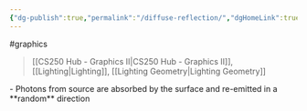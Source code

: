 ```yaml
---
{"dg-publish":true,"permalink":"/diffuse-reflection/","dgHomeLink":true,"dgPassFrontmatter":false,"dgShowLocalGraph":true}
---
```


#graphics 
> [[CS250 Hub - Graphics II|CS250 Hub - Graphics II]], [[Lighting|Lighting]], [[Lighting Geometry|Lighting Geometry]]

<style>
.container {font-family: sans-serif; text-align: center;}
.button-wrapper button {z-index: 1;height: 40px; width: 100px; margin: 10px;padding: 5px;}
.excalidraw .App-menu_top .buttonList { display: flex;}
.excalidraw-wrapper { height: 800px; margin: 50px; position: relative;}
:root[dir="ltr"] .excalidraw .layer-ui__wrapper .zen-mode-transition.App-menu_bottom--transition-left {transform: none;}
</style><script src="https://unpkg.com/react@17/umd/react.production.min.js"></script><script src="https://unpkg.com/react-dom@17/umd/react-dom.production.min.js"></script><script type="text/javascript" src="https://unpkg.com/@excalidraw/excalidraw@0.12.0/dist/excalidraw.production.min.js"></script><div id="Diffuse_Light_2023-02-21_0934.19.excalidraw.md1"></div><script>(function(){const InitialData={"type":"excalidraw","version":2,"source":"https://excalidraw.com","elements":[{"type":"line","version":297,"versionNonce":36583279,"isDeleted":false,"id":"VsHjaN9gmdRa3VbPGfuQ1","fillStyle":"hachure","strokeWidth":1,"strokeStyle":"solid","roughness":1,"opacity":100,"angle":0,"x":-189.19881893017987,"y":-19.317016853129587,"strokeColor":"#000000","backgroundColor":"transparent","width":684.8000183105469,"height":126.4000015258789,"seed":1462892545,"groupIds":[],"strokeSharpness":"sharp","boundElements":[],"updated":1677001147810,"link":null,"locked":false,"startBinding":null,"endBinding":null,"lastCommittedPoint":null,"startArrowhead":null,"endArrowhead":null,"points":[[0,0],[544.8000106811523,2.3999862670898438],[420.7999954223633,126.4000015258789],[-140.00000762939453,126.4000015258789],[0,0]]},{"type":"ellipse","version":25,"versionNonce":679901953,"isDeleted":false,"id":"x6YaERJv2YXdX5dWB70ic","fillStyle":"hachure","strokeWidth":1,"strokeStyle":"solid","roughness":1,"opacity":100,"angle":0,"x":-0.10763497189259397,"y":28.897831773958217,"strokeColor":"#000000","backgroundColor":"#868e96","width":10.909090909090878,"height":10.909090909090878,"seed":1728726159,"groupIds":[],"strokeSharpness":"sharp","boundElements":[{"id":"p5xm_WzMYIm0JP85KCflW","type":"arrow"}],"updated":1677001147810,"link":null,"locked":false},{"type":"text","version":47,"versionNonce":1702064527,"isDeleted":false,"id":"CX5JaYf0","fillStyle":"hachure","strokeWidth":1,"strokeStyle":"solid","roughness":1,"opacity":100,"angle":0,"x":19.52870646986878,"y":22.443302965364467,"strokeColor":"#000000","backgroundColor":"#868e96","width":15,"height":25,"seed":420827105,"groupIds":[],"strokeSharpness":"sharp","boundElements":[{"id":"WruUh2OKTLMalRmuVE-Ah","type":"arrow"},{"id":"zrwhhmshEvqP1ZGaa8FgK","type":"arrow"},{"id":"cPSrJbSkKTwICCj1Dbcrn","type":"arrow"},{"id":"JYLWkYmWOH-mCynX4ff_I","type":"arrow"},{"id":"tl1Jo7ewsashHTTAGwdbN","type":"arrow"}],"updated":1677001147810,"link":null,"locked":false,"fontSize":20,"fontFamily":1,"text":"P","rawText":"P","baseline":18,"textAlign":"left","verticalAlign":"top","containerId":null,"originalText":"P"},{"type":"arrow","version":64,"versionNonce":1927377633,"isDeleted":false,"id":"WruUh2OKTLMalRmuVE-Ah","fillStyle":"hachure","strokeWidth":1,"strokeStyle":"solid","roughness":1,"opacity":100,"angle":0,"x":5.710569040891528,"y":34.71600804348975,"strokeColor":"#000000","backgroundColor":"#868e96","width":1.4210854715202004e-14,"height":185.45454545454544,"seed":697359023,"groupIds":[],"strokeSharpness":"sharp","boundElements":[],"updated":1677001147810,"link":null,"locked":false,"startBinding":{"focus":-2.842418323863633,"gap":13.818137428977252,"elementId":"CX5JaYf0"},"endBinding":{"focus":2.1060596812855095,"gap":13.272716175426112,"elementId":"c73KZvJxlCwf-ie6lhwrz"},"lastCommittedPoint":null,"startArrowhead":null,"endArrowhead":"arrow","points":[[0,0],[1.4210854715202004e-14,-185.45454545454544]]},{"type":"image","version":87,"versionNonce":1011640239,"isDeleted":false,"id":"c73KZvJxlCwf-ie6lhwrz","fillStyle":"hachure","strokeWidth":1,"strokeStyle":"solid","roughness":1,"opacity":100,"angle":0,"x":18.983285216317654,"y":-164.23282784962095,"strokeColor":"#000000","backgroundColor":"transparent","width":24,"height":20,"seed":411216833,"groupIds":[],"strokeSharpness":"sharp","boundElements":[{"id":"WruUh2OKTLMalRmuVE-Ah","type":"arrow"}],"updated":1677001147810,"link":null,"locked":false,"status":"pending","fileId":"9a1ff50b1cf402e72fa62c896bf14697bdabaa96","scale":[1,1]},{"type":"ellipse","version":97,"versionNonce":1255304897,"isDeleted":false,"id":"klFTK0vQb79xXuaNf-Hfh","fillStyle":"hachure","strokeWidth":1,"strokeStyle":"solid","roughness":1,"opacity":100,"angle":0,"x":-618.7188759173904,"y":-87.00700266386099,"strokeColor":"#000000","backgroundColor":"#868e96","width":14.342040435498575,"height":14.342040435498575,"seed":656387279,"groupIds":[],"strokeSharpness":"sharp","boundElements":[],"updated":1677001147810,"link":null,"locked":false},{"type":"text","version":26,"versionNonce":1424071119,"isDeleted":false,"id":"dk40OLp3","fillStyle":"hachure","strokeWidth":1,"strokeStyle":"solid","roughness":1,"opacity":100,"angle":0,"x":-605.0095787124952,"y":-104.86534352699601,"strokeColor":"#000000","backgroundColor":"#868e96","width":15,"height":25,"seed":496602017,"groupIds":[],"strokeSharpness":"sharp","boundElements":[],"updated":1677001147810,"link":null,"locked":false,"fontSize":20,"fontFamily":1,"text":"E","rawText":"E","baseline":18,"textAlign":"left","verticalAlign":"top","containerId":null,"originalText":"E"},{"type":"line","version":68,"versionNonce":385412769,"isDeleted":false,"id":"StDeEgUwQHCHvWeyvpDkt","fillStyle":"hachure","strokeWidth":1,"strokeStyle":"dashed","roughness":1,"opacity":100,"angle":0,"x":-605.2204716675914,"y":-76.88323970483367,"strokeColor":"#000000","backgroundColor":"#868e96","width":609.1146912285683,"height":113.04901892993206,"seed":1263483631,"groupIds":[],"strokeSharpness":"sharp","boundElements":[],"updated":1677001147810,"link":null,"locked":false,"startBinding":null,"endBinding":null,"lastCommittedPoint":null,"startArrowhead":null,"endArrowhead":null,"points":[[0,0],[609.1146912285683,113.04901892993206]]},{"type":"arrow","version":101,"versionNonce":608929775,"isDeleted":false,"id":"p5xm_WzMYIm0JP85KCflW","fillStyle":"hachure","strokeWidth":2,"strokeStyle":"solid","roughness":1,"opacity":100,"angle":0,"x":-6.229672128680704,"y":34.47844248838368,"strokeColor":"#000000","backgroundColor":"#868e96","width":346.7397502784364,"height":61.58634267049325,"seed":1082748801,"groupIds":[],"strokeSharpness":"sharp","boundElements":[],"updated":1677001147810,"link":null,"locked":false,"startBinding":{"focus":-0.3939131282628269,"gap":6.122723541499309,"elementId":"x6YaERJv2YXdX5dWB70ic"},"endBinding":null,"lastCommittedPoint":null,"startArrowhead":null,"endArrowhead":"arrow","points":[[0,0],[-346.7397502784364,-61.58634267049325]]},{"type":"image","version":86,"versionNonce":1040478849,"isDeleted":false,"id":"WbHzIlUUH49XZZ2HlDfFf","fillStyle":"hachure","strokeWidth":1,"strokeStyle":"solid","roughness":1,"opacity":100,"angle":0,"x":-349.68867091547384,"y":-80.43658157563374,"strokeColor":"#000000","backgroundColor":"transparent","width":23.82269882641626,"height":34.03242689488037,"seed":2057831695,"groupIds":[],"strokeSharpness":"sharp","boundElements":[],"updated":1677001147810,"link":null,"locked":false,"status":"pending","fileId":"37dbabe135ead98f4d01c311102d7d21db845586","scale":[1,1]},{"type":"ellipse","version":44,"versionNonce":1754444303,"isDeleted":false,"id":"vNAw4_hzFqh_cY8Pw9KkJ","fillStyle":"hachure","strokeWidth":2,"strokeStyle":"solid","roughness":1,"opacity":100,"angle":0,"x":358.2722381238119,"y":-317.31727164484784,"strokeColor":"#000000","backgroundColor":"#868e96","width":11.457229783006142,"height":11.457229783006142,"seed":1737611105,"groupIds":[],"strokeSharpness":"sharp","boundElements":[],"updated":1677001147810,"link":null,"locked":false},{"type":"line","version":18,"versionNonce":615807585,"isDeleted":false,"id":"4AJHGMIzf8c8TDtT9xA4N","fillStyle":"hachure","strokeWidth":2,"strokeStyle":"solid","roughness":1,"opacity":100,"angle":0,"x":364.00797050780693,"y":-328.41912462226975,"strokeColor":"#000000","backgroundColor":"#868e96","width":0,"height":16.751399723331133,"seed":1956809519,"groupIds":[],"strokeSharpness":"sharp","boundElements":[],"updated":1677001147810,"link":null,"locked":false,"startBinding":null,"endBinding":null,"lastCommittedPoint":null,"startArrowhead":null,"endArrowhead":null,"points":[[0,0],[0,-16.751399723331133]]},{"type":"line","version":14,"versionNonce":179279919,"isDeleted":false,"id":"2f9UgB2eWYzCBS-5KZa9-","fillStyle":"hachure","strokeWidth":2,"strokeStyle":"solid","roughness":1,"opacity":100,"angle":0,"x":380.75937023113795,"y":-312.13303465497535,"strokeColor":"#000000","backgroundColor":"#868e96","width":13.959505686252442,"height":0.4653097560366177,"seed":84034369,"groupIds":[],"strokeSharpness":"sharp","boundElements":[],"updated":1677001147810,"link":null,"locked":false,"startBinding":null,"endBinding":null,"lastCommittedPoint":null,"startArrowhead":null,"endArrowhead":null,"points":[[0,0],[13.959505686252442,0.4653097560366177]]},{"type":"line","version":182,"versionNonce":1809352257,"isDeleted":false,"id":"wSbuLOlXZNQtI33xLnFHn","fillStyle":"hachure","strokeWidth":2,"strokeStyle":"solid","roughness":1,"opacity":100,"angle":0,"x":362.6985366908855,"y":-295.84694468768095,"strokeColor":"#000000","backgroundColor":"#868e96","width":0,"height":12.563558667712982,"seed":1973898575,"groupIds":[],"strokeSharpness":"sharp","boundElements":[],"updated":1677001147810,"link":null,"locked":false,"startBinding":null,"endBinding":null,"lastCommittedPoint":null,"startArrowhead":null,"endArrowhead":null,"points":[[0,0],[0,12.563558667712982]]},{"type":"line","version":54,"versionNonce":1082833487,"isDeleted":false,"id":"0zp2Z1onY7_cyQbm96FT6","fillStyle":"hachure","strokeWidth":2,"strokeStyle":"solid","roughness":1,"opacity":100,"angle":0,"x":349.66968601756525,"y":-312.5983444110121,"strokeColor":"#000000","backgroundColor":"#868e96","width":13.028886174179092,"height":0,"seed":356135713,"groupIds":[],"strokeSharpness":"sharp","boundElements":[],"updated":1677001147810,"link":null,"locked":false,"startBinding":null,"endBinding":null,"lastCommittedPoint":null,"startArrowhead":null,"endArrowhead":null,"points":[[0,0],[-13.028886174179092,0]]},{"type":"line","version":91,"versionNonce":1850742305,"isDeleted":false,"id":"3wx5BIayPc-0muktKtG05","fillStyle":"hachure","strokeWidth":2,"strokeStyle":"solid","roughness":1,"opacity":100,"angle":5.497787143782138,"x":347.957596860828,"y":-320.24159740741953,"strokeColor":"#000000","backgroundColor":"#868e96","width":0,"height":16.751399723331133,"seed":420399983,"groupIds":[],"strokeSharpness":"sharp","boundElements":[],"updated":1677001147811,"link":null,"locked":false,"startBinding":null,"endBinding":null,"lastCommittedPoint":null,"startArrowhead":null,"endArrowhead":null,"points":[[0,0],[0,-16.751399723331133]]},{"type":"line","version":87,"versionNonce":1862047855,"isDeleted":false,"id":"SBnSdPbSBXrC0HQ-_vt4i","fillStyle":"hachure","strokeWidth":2,"strokeStyle":"solid","roughness":1,"opacity":100,"angle":5.497787143782138,"x":375.00197429963976,"y":-328.29926653453987,"strokeColor":"#000000","backgroundColor":"#868e96","width":13.959505686252442,"height":0.4653097560366177,"seed":1554589441,"groupIds":[],"strokeSharpness":"sharp","boundElements":[],"updated":1677001147811,"link":null,"locked":false,"startBinding":null,"endBinding":null,"lastCommittedPoint":null,"startArrowhead":null,"endArrowhead":null,"points":[[0,0],[13.959505686252442,0.4653097560366177]]},{"type":"line","version":255,"versionNonce":2131405313,"isDeleted":false,"id":"Kdbm8lmV3KzFV9ctqiJ8W","fillStyle":"hachure","strokeWidth":2,"strokeStyle":"solid","roughness":1,"opacity":100,"angle":5.497787143782138,"x":380.8549460853486,"y":-300.4568277835626,"strokeColor":"#000000","backgroundColor":"#868e96","width":0,"height":12.563558667712982,"seed":2065794447,"groupIds":[],"strokeSharpness":"sharp","boundElements":[],"updated":1677001147811,"link":null,"locked":false,"startBinding":null,"endBinding":null,"lastCommittedPoint":null,"startArrowhead":null,"endArrowhead":null,"points":[[0,0],[0,12.563558667712982]]},{"type":"line","version":127,"versionNonce":1271771791,"isDeleted":false,"id":"xkKvFMIGbQIuAXee2vk7d","fillStyle":"hachure","strokeWidth":2,"strokeStyle":"solid","roughness":1,"opacity":100,"angle":5.497787143782138,"x":356.64444612314554,"y":-296.5107495869457,"strokeColor":"#000000","backgroundColor":"#868e96","width":13.028886174179092,"height":0,"seed":1708039905,"groupIds":[],"strokeSharpness":"sharp","boundElements":[],"updated":1677001147811,"link":null,"locked":false,"startBinding":null,"endBinding":null,"lastCommittedPoint":null,"startArrowhead":null,"endArrowhead":null,"points":[[0,0],[-13.028886174179092,0]]},{"type":"line","version":137,"versionNonce":1728561633,"isDeleted":false,"id":"5M41KwLeGNb2CStJG6Bk5","fillStyle":"hachure","strokeWidth":1,"strokeStyle":"dashed","roughness":1,"opacity":100,"angle":0,"x":6.987388646010345,"y":31.900722821048532,"strokeColor":"#000000","backgroundColor":"#868e96","width":350.81017053403514,"height":340.285892182706,"seed":454556591,"groupIds":[],"strokeSharpness":"sharp","boundElements":[],"updated":1677001147811,"link":null,"locked":false,"startBinding":null,"endBinding":null,"lastCommittedPoint":null,"startArrowhead":null,"endArrowhead":null,"points":[[0,0],[350.81017053403514,-340.285892182706]]},{"type":"arrow","version":68,"versionNonce":1068927151,"isDeleted":false,"id":"zrwhhmshEvqP1ZGaa8FgK","fillStyle":"hachure","strokeWidth":2,"strokeStyle":"solid","roughness":1,"opacity":100,"angle":0,"x":6.110376602021233,"y":33.65478036489225,"strokeColor":"#000000","backgroundColor":"#868e96","width":169.26593404736388,"height":166.63486445953163,"seed":1060772545,"groupIds":[],"strokeSharpness":"sharp","boundElements":[],"updated":1677001147811,"link":null,"locked":false,"startBinding":{"focus":-1.100499710596196,"gap":13.418329867847547,"elementId":"CX5JaYf0"},"endBinding":{"focus":-1.4630937508642716,"gap":13.679693202220449,"elementId":"QwT6IcA5DzxxSUmjA0-wl"},"lastCommittedPoint":null,"startArrowhead":null,"endArrowhead":"arrow","points":[[0,0],[169.26593404736388,-166.63486445953163]]},{"type":"image","version":178,"versionNonce":592895425,"isDeleted":false,"id":"QwT6IcA5DzxxSUmjA0-wl","fillStyle":"hachure","strokeWidth":1,"strokeStyle":"solid","roughness":1,"opacity":100,"angle":0,"x":141.3114568596244,"y":-195.89395817469614,"strokeColor":"#000000","backgroundColor":"transparent","width":29.540508526701743,"height":49.23418087783624,"seed":2098900431,"groupIds":[],"strokeSharpness":"sharp","boundElements":[{"id":"zrwhhmshEvqP1ZGaa8FgK","type":"arrow"}],"updated":1677001147811,"link":null,"locked":false,"status":"pending","fileId":"db359cd09257c5287a8081ad8d673bb2ee4a66f9","scale":[1,1]},{"type":"arrow","version":43,"versionNonce":140483279,"isDeleted":false,"id":"Ih1LuZAPilAWXH3umChAd","fillStyle":"hachure","strokeWidth":1,"strokeStyle":"solid","roughness":1,"opacity":100,"angle":0,"x":361.982239587754,"y":-271.2793693979896,"strokeColor":"#c92a2a","backgroundColor":"transparent","width":0,"height":23.637237654723094,"seed":1829317743,"groupIds":[],"strokeSharpness":"round","boundElements":[],"updated":1677001147811,"link":null,"locked":false,"startBinding":null,"endBinding":null,"lastCommittedPoint":null,"startArrowhead":null,"endArrowhead":"arrow","points":[[0,0],[0,23.637237654723094]]},{"type":"arrow","version":14,"versionNonce":1662483873,"isDeleted":false,"id":"mxHbpbZPvQQWsmtoR95Ov","fillStyle":"hachure","strokeWidth":1,"strokeStyle":"solid","roughness":1,"opacity":100,"angle":0,"x":409.2567148972002,"y":-313.35365963690924,"strokeColor":"#c92a2a","backgroundColor":"transparent","width":18.43701651663423,"height":0,"seed":1073681249,"groupIds":[],"strokeSharpness":"round","boundElements":[],"updated":1677001147811,"link":null,"locked":false,"startBinding":null,"endBinding":null,"lastCommittedPoint":null,"startArrowhead":null,"endArrowhead":"arrow","points":[[0,0],[18.43701651663423,0]]},{"type":"arrow","version":17,"versionNonce":442591471,"isDeleted":false,"id":"GvyrRI_p7aAQMc_ez7k91","fillStyle":"hachure","strokeWidth":1,"strokeStyle":"solid","roughness":1,"opacity":100,"angle":0,"x":365.7641759719723,"y":-354.9552033193563,"strokeColor":"#c92a2a","backgroundColor":"transparent","width":0,"height":20.800767332778264,"seed":1172002465,"groupIds":[],"strokeSharpness":"round","boundElements":[],"updated":1677001147811,"link":null,"locked":false,"startBinding":null,"endBinding":null,"lastCommittedPoint":null,"startArrowhead":null,"endArrowhead":"arrow","points":[[0,0],[0,-20.800767332778264]]},{"type":"arrow","version":19,"versionNonce":1165566337,"isDeleted":false,"id":"ygRYxjwwEdePMRM76Ume6","fillStyle":"hachure","strokeWidth":1,"strokeStyle":"solid","roughness":1,"opacity":100,"angle":0,"x":329.83558195030565,"y":-313.35365963690924,"strokeColor":"#c92a2a","backgroundColor":"transparent","width":19.38252766336052,"height":0,"seed":991028641,"groupIds":[],"strokeSharpness":"round","boundElements":[],"updated":1677001147811,"link":null,"locked":false,"startBinding":null,"endBinding":null,"lastCommittedPoint":null,"startArrowhead":null,"endArrowhead":"arrow","points":[[0,0],[-19.38252766336052,0]]},{"type":"arrow","version":72,"versionNonce":1128559375,"isDeleted":false,"id":"xDuYrnA8bUopXkulTo_vO","fillStyle":"hachure","strokeWidth":1,"strokeStyle":"solid","roughness":1,"opacity":100,"angle":0,"x":79.64439052725504,"y":-54.8197688834602,"strokeColor":"#c92a2a","backgroundColor":"transparent","width":32.70377280972275,"height":32.70377280972275,"seed":1364951137,"groupIds":[],"strokeSharpness":"round","boundElements":[],"updated":1677001147811,"link":null,"locked":false,"startBinding":null,"endBinding":null,"lastCommittedPoint":null,"startArrowhead":null,"endArrowhead":"arrow","points":[[0,0],[-32.70377280972275,32.70377280972275]]},{"type":"arrow","version":61,"versionNonce":1471891809,"isDeleted":false,"id":"4EiWcJv980Ee9_nJCGnAO","fillStyle":"hachure","strokeWidth":1,"strokeStyle":"solid","roughness":1,"opacity":100,"angle":0,"x":107.88851413494672,"y":-48.130351787208554,"strokeColor":"#c92a2a","backgroundColor":"transparent","width":42.73788427740149,"height":42.73788427740149,"seed":511467393,"groupIds":[],"strokeSharpness":"round","boundElements":[],"updated":1677001147811,"link":null,"locked":false,"startBinding":null,"endBinding":null,"lastCommittedPoint":null,"startArrowhead":null,"endArrowhead":"arrow","points":[[0,0],[-42.73788427740149,42.73788427740149]]},{"id":"eivW7Lgl0NJUXfXgy2yiI","type":"arrow","x":-25.967997211612698,"y":16.732962081807358,"width":14.447306984722076,"height":14.447306984722072,"angle":0,"strokeColor":"#c92a2a","backgroundColor":"transparent","fillStyle":"hachure","strokeWidth":1,"strokeStyle":"solid","roughness":1,"opacity":100,"groupIds":[],"strokeSharpness":"round","seed":1568690415,"version":18,"versionNonce":193018159,"isDeleted":false,"boundElements":null,"updated":1677001147811,"link":null,"locked":false,"points":[[0,0],[-14.447306984722076,-14.447306984722072]],"lastCommittedPoint":null,"startBinding":null,"endBinding":null,"startArrowhead":null,"endArrowhead":"arrow"},{"id":"e7riUzaDcKEDzE00eiRKC","type":"arrow","x":-12.887317762687843,"y":11.461645609913077,"width":4.273432648618879,"height":15.948667767369283,"angle":0,"strokeColor":"#c92a2a","backgroundColor":"transparent","fillStyle":"hachure","strokeWidth":1,"strokeStyle":"solid","roughness":1,"opacity":100,"groupIds":[],"strokeSharpness":"round","seed":999975041,"version":20,"versionNonce":1395488065,"isDeleted":false,"boundElements":null,"updated":1677001147811,"link":null,"locked":false,"points":[[0,0],[-4.273432648618879,-15.948667767369283]],"lastCommittedPoint":null,"startBinding":null,"endBinding":null,"startArrowhead":null,"endArrowhead":"arrow"},{"id":"cPSrJbSkKTwICCj1Dbcrn","type":"arrow","x":11.51691826683961,"y":12.633045960297665,"width":0,"height":20.304319908017746,"angle":0,"strokeColor":"#c92a2a","backgroundColor":"transparent","fillStyle":"hachure","strokeWidth":1,"strokeStyle":"solid","roughness":1,"opacity":100,"groupIds":[],"strokeSharpness":"round","seed":2089181999,"version":94,"versionNonce":1484798799,"isDeleted":false,"boundElements":null,"updated":1677001147811,"link":null,"locked":false,"points":[[0,0],[0,-20.304319908017746]],"lastCommittedPoint":null,"startBinding":{"elementId":"CX5JaYf0","focus":-2.068238427070556,"gap":9.810257005066802},"endBinding":null,"startArrowhead":null,"endArrowhead":"arrow"},{"id":"JYLWkYmWOH-mCynX4ff_I","type":"arrow","x":33.187891777190856,"y":14.585384842659863,"width":14.056837718733277,"height":13.86159936194797,"angle":0,"strokeColor":"#c92a2a","backgroundColor":"transparent","fillStyle":"hachure","strokeWidth":1,"strokeStyle":"solid","roughness":1,"opacity":100,"groupIds":[],"strokeSharpness":"round","seed":1204181345,"version":77,"versionNonce":456074529,"isDeleted":false,"boundElements":null,"updated":1677001147811,"link":null,"locked":false,"points":[[0,0],[14.056837718733277,-13.86159936194797]],"lastCommittedPoint":null,"startBinding":{"elementId":"CX5JaYf0","focus":-0.7179533780573683,"gap":7.8579181227046035},"endBinding":null,"startArrowhead":null,"endArrowhead":"arrow"},{"id":"tl1Jo7ewsashHTTAGwdbN","type":"arrow","x":47.244710876969634,"y":27.86128775320644,"width":24.370575094719513,"height":6.530075915712118,"angle":0,"strokeColor":"#c92a2a","backgroundColor":"transparent","fillStyle":"hachure","strokeWidth":1,"strokeStyle":"solid","roughness":1,"opacity":100,"groupIds":[],"strokeSharpness":"round","seed":2041013345,"version":80,"versionNonce":1318713711,"isDeleted":false,"boundElements":null,"updated":1677001147811,"link":null,"locked":false,"points":[[0,0],[24.370575094719513,-6.530075915712118]],"lastCommittedPoint":null,"startBinding":{"elementId":"CX5JaYf0","focus":-0.1147620184655426,"gap":12.716004407100854},"endBinding":null,"startArrowhead":null,"endArrowhead":"arrow"},{"id":"a9GMIWAipQheCeSCkgtIq","type":"arrow","x":-39.829600297351575,"y":26.49465649361835,"width":18.003065067470345,"height":10.394074462942347,"angle":0,"strokeColor":"#c92a2a","backgroundColor":"transparent","fillStyle":"hachure","strokeWidth":1,"strokeStyle":"solid","roughness":1,"opacity":100,"groupIds":[],"strokeSharpness":"round","seed":1868487489,"version":96,"versionNonce":1110459169,"isDeleted":false,"boundElements":null,"updated":1677001148779,"link":null,"locked":false,"points":[[0,0],[-18.003065067470345,-10.394074462942347]],"lastCommittedPoint":null,"startBinding":null,"endBinding":null,"startArrowhead":null,"endArrowhead":"arrow"},{"id":"2oe5sHBPknF-RcB6rrazH","type":"line","x":-42.93718611604069,"y":40.140856125257926,"width":92.90371226437045,"height":25.258210061858364,"angle":0,"strokeColor":"#c92a2a","backgroundColor":"transparent","fillStyle":"hachure","strokeWidth":1,"strokeStyle":"solid","roughness":1,"opacity":100,"groupIds":[],"strokeSharpness":"round","seed":1929995937,"version":157,"versionNonce":1537999073,"isDeleted":false,"boundElements":null,"updated":1677001161982,"link":null,"locked":false,"points":[[0,0],[16.258145216270634,-17.419446049569473],[40.35505444483013,-25.258210061858364],[72.29070553570747,-21.483987891129885],[92.90371226437045,-4.6451811832243095]],"lastCommittedPoint":[92.90371226437045,-4.6451811832243095],"startBinding":null,"endBinding":null,"startArrowhead":null,"endArrowhead":null},{"id":"oEqRgSLbph8vUHjhPpWjq","type":"arrow","x":-41.64344530771865,"y":31.886074702438407,"width":241.05649322041785,"height":41.860129714100935,"angle":0,"strokeColor":"#c92a2a","backgroundColor":"transparent","fillStyle":"hachure","strokeWidth":1,"strokeStyle":"dashed","roughness":2,"opacity":100,"groupIds":[],"strokeSharpness":"round","seed":521505153,"version":165,"versionNonce":2126722095,"isDeleted":false,"boundElements":null,"updated":1677001175318,"link":null,"locked":false,"points":[[0,0],[-241.05649322041785,-41.860129714100935]],"lastCommittedPoint":null,"startBinding":null,"endBinding":null,"startArrowhead":null,"endArrowhead":"arrow"},{"id":"_ibjBvb42AP3-82V_Sl1Q","type":"ellipse","x":-32.485522916293235,"y":12.560055471787422,"width":72.00038586487551,"height":72.00038586487551,"angle":0,"strokeColor":"#c92a2a","backgroundColor":"transparent","fillStyle":"hachure","strokeWidth":1,"strokeStyle":"solid","roughness":1,"opacity":100,"groupIds":[],"strokeSharpness":"sharp","seed":542979841,"version":59,"versionNonce":167092687,"isDeleted":true,"boundElements":null,"updated":1677001156856,"link":null,"locked":false},{"id":"crD4ozn9","type":"text","x":22.748641695877495,"y":73.81849008671466,"width":12,"height":25,"angle":0,"strokeColor":"#c92a2a","backgroundColor":"transparent","fillStyle":"hachure","strokeWidth":1,"strokeStyle":"solid","roughness":1,"opacity":100,"groupIds":[],"strokeSharpness":"sharp","seed":916459329,"version":3,"versionNonce":1765703457,"isDeleted":true,"boundElements":null,"updated":1677001154916,"link":null,"locked":false,"text":"","rawText":"","fontSize":20,"fontFamily":1,"textAlign":"left","verticalAlign":"top","baseline":18,"containerId":null,"originalText":""},{"id":"cX2Co6N5","type":"text","x":6.4179110244061235,"y":73.09267983464926,"width":12,"height":25,"angle":0,"strokeColor":"#c92a2a","backgroundColor":"transparent","fillStyle":"hachure","strokeWidth":1,"strokeStyle":"solid","roughness":1,"opacity":100,"groupIds":[],"strokeSharpness":"sharp","seed":1785297295,"version":3,"versionNonce":1161916335,"isDeleted":true,"boundElements":null,"updated":1677001155700,"link":null,"locked":false,"text":"","rawText":"","fontSize":20,"fontFamily":1,"textAlign":"left","verticalAlign":"top","baseline":18,"containerId":null,"originalText":""}],"appState":{"theme":"dark","viewBackgroundColor":"#ffffff","currentItemStrokeColor":"#c92a2a","currentItemBackgroundColor":"transparent","currentItemFillStyle":"hachure","currentItemStrokeWidth":1,"currentItemStrokeStyle":"dashed","currentItemRoughness":2,"currentItemOpacity":100,"currentItemFontFamily":1,"currentItemFontSize":20,"currentItemTextAlign":"left","currentItemStrokeSharpness":"sharp","currentItemStartArrowhead":null,"currentItemEndArrowhead":"arrow","currentItemLinearStrokeSharpness":"round","gridSize":null,"colorPalette":{}},"files":{}};InitialData.scrollToContent=true;App=()=>{const e=React.useRef(null),t=React.useRef(null),[n,i]=React.useState({width:void 0,height:void 0});return React.useEffect(()=>{i({width:t.current.getBoundingClientRect().width,height:t.current.getBoundingClientRect().height});const e=()=>{i({width:t.current.getBoundingClientRect().width,height:t.current.getBoundingClientRect().height})};return window.addEventListener("resize",e),()=>window.removeEventListener("resize",e)},[t]),React.createElement(React.Fragment,null,React.createElement("div",{className:"excalidraw-wrapper",ref:t},React.createElement(ExcalidrawLib.Excalidraw,{ref:e,width:n.width,height:n.height,initialData:InitialData,viewModeEnabled:!0,zenModeEnabled:!0,gridModeEnabled:!1})))},excalidrawWrapper=document.getElementById("Diffuse_Light_2023-02-21_0934.19.excalidraw.md1");ReactDOM.render(React.createElement(App),excalidrawWrapper);})();</script>

<div id="Diffuse_Light_2023-02-21_0935.24.excalidraw.md2"></div><script>(function(){const InitialData={"type":"excalidraw","version":2,"source":"https://excalidraw.com","elements":[{"id":"Zd67Ofp5CQ58GKXz0C_Az","type":"ellipse","x":30.399993896484375,"y":-65.44377899169922,"width":176.8000030517578,"height":176.8000030517578,"angle":0,"strokeColor":"#000000","backgroundColor":"#ced4da","fillStyle":"hachure","strokeWidth":1,"strokeStyle":"solid","roughness":1,"opacity":100,"groupIds":[],"strokeSharpness":"sharp","seed":1626482849,"version":176,"versionNonce":835113633,"isDeleted":false,"boundElements":[{"id":"bBmZdIpFTp9oNtEnLwDVv","type":"arrow"}],"updated":1677001085816,"link":null,"locked":false},{"id":"tvL5ODa42AGQZa_lDwpO-","type":"ellipse","x":98.4000244140625,"y":4.956230163574219,"width":35,"height":35,"angle":0,"strokeColor":"#000000","backgroundColor":"#ced4da","fillStyle":"hachure","strokeWidth":1,"strokeStyle":"solid","roughness":1,"opacity":100,"groupIds":[],"strokeSharpness":"sharp","seed":1304621441,"version":89,"versionNonce":1383739983,"isDeleted":false,"boundElements":[{"type":"text","id":"a5mHO4gh"}],"updated":1677001052179,"link":null,"locked":false},{"id":"a5mHO4gh","type":"text","x":108.4000244140625,"y":9.956230163574219,"width":15,"height":25,"angle":0,"strokeColor":"#000000","backgroundColor":"#ced4da","fillStyle":"hachure","strokeWidth":1,"strokeStyle":"solid","roughness":1,"opacity":100,"groupIds":[],"strokeSharpness":"sharp","seed":1781477345,"version":66,"versionNonce":1328815649,"isDeleted":false,"boundElements":null,"updated":1677001052179,"link":null,"locked":false,"text":"+","rawText":"+","fontSize":20,"fontFamily":1,"textAlign":"center","verticalAlign":"middle","baseline":18,"containerId":"tvL5ODa42AGQZa_lDwpO-","originalText":"+"},{"type":"ellipse","version":225,"versionNonce":71110767,"isDeleted":false,"id":"LC0gVQUimva2zviuYLIB4","fillStyle":"hachure","strokeWidth":0.5,"strokeStyle":"solid","roughness":1,"opacity":100,"angle":0,"x":173.9000244140625,"y":54.65624237060547,"strokeColor":"#000000","backgroundColor":"#ced4da","width":36,"height":35,"seed":2040509231,"groupIds":[],"strokeSharpness":"sharp","boundElements":[{"id":"EZueKw6l","type":"text"},{"id":"huxB6W3QQAcQ8kl2Y5DBz","type":"arrow"}],"updated":1677001052179,"link":null,"locked":false},{"type":"text","version":196,"versionNonce":908964353,"isDeleted":false,"id":"EZueKw6l","fillStyle":"hachure","strokeWidth":1,"strokeStyle":"solid","roughness":1,"opacity":100,"angle":0,"x":186.4000244140625,"y":59.65624237060547,"strokeColor":"#000000","backgroundColor":"#ced4da","width":11,"height":25,"seed":936090433,"groupIds":[],"strokeSharpness":"sharp","boundElements":[],"updated":1677001052179,"link":null,"locked":false,"fontSize":20,"fontFamily":1,"text":"-","rawText":"-","baseline":18,"textAlign":"center","verticalAlign":"middle","containerId":"LC0gVQUimva2zviuYLIB4","originalText":"-"},{"type":"ellipse","version":268,"versionNonce":1379871375,"isDeleted":false,"id":"iUvjsch_wIjuCyDAA7_D6","fillStyle":"hachure","strokeWidth":1,"strokeStyle":"dashed","roughness":1,"opacity":100,"angle":0,"x":-18.90003204345703,"y":-114.86047617594397,"strokeColor":"#000000","backgroundColor":"transparent","width":272.80006408691406,"height":272.80006408691406,"seed":173171823,"groupIds":[],"strokeSharpness":"sharp","boundElements":[],"updated":1677001052179,"link":null,"locked":false},{"id":"bBmZdIpFTp9oNtEnLwDVv","type":"arrow","x":237.0001220703125,"y":-170.46045176188147,"width":56.00006103515625,"height":105,"angle":6.052628371062603,"strokeColor":"#000000","backgroundColor":"transparent","fillStyle":"hachure","strokeWidth":1,"strokeStyle":"solid","roughness":2,"opacity":100,"groupIds":[],"strokeSharpness":"round","seed":1572578049,"version":146,"versionNonce":1418316257,"isDeleted":false,"boundElements":null,"updated":1677001052179,"link":null,"locked":false,"points":[[0,0],[-21.00367155174817,26.019272978335636],[-13.000030517578125,64.49996948242188],[-56.00006103515625,105]],"lastCommittedPoint":null,"startBinding":null,"endBinding":{"elementId":"Zd67Ofp5CQ58GKXz0C_Az","focus":0.18873594181302353,"gap":23.665034973659388},"startArrowhead":null,"endArrowhead":"arrow"},{"id":"uvDyC6WB","type":"image","x":240.2479651885245,"y":-159.81503262273796,"width":25.304938945332886,"height":30.36592673439946,"angle":0,"strokeColor":"#000000","backgroundColor":"transparent","fillStyle":"hachure","strokeWidth":1,"strokeStyle":"solid","roughness":1,"opacity":100,"strokeSharpness":"sharp","seed":92170,"version":64,"versionNonce":1350700097,"updated":1677001079817,"isDeleted":false,"groupIds":[],"boundElements":[],"link":null,"locked":false,"fileId":"dc03bb79619a737c18cbcfbab0929c99e7fd8ab0","scale":[1,1]},{"id":"0oxpf4I3","type":"text","x":277.96604281162826,"y":-156.3806790075687,"width":79,"height":50,"angle":0,"strokeColor":"#000000","backgroundColor":"transparent","fillStyle":"hachure","strokeWidth":1,"strokeStyle":"solid","roughness":2,"opacity":100,"groupIds":[],"strokeSharpness":"sharp","seed":1815790561,"version":33,"versionNonce":592963009,"isDeleted":false,"boundElements":null,"updated":1677001052179,"link":null,"locked":false,"text":"(photon)\n","rawText":"(photon)\n","fontSize":20,"fontFamily":1,"textAlign":"left","verticalAlign":"top","baseline":43,"containerId":null,"originalText":"(photon)\n"},{"type":"ellipse","version":273,"versionNonce":991658049,"isDeleted":false,"id":"wEjNgHtQFZ-h2G_TZU9-Y","fillStyle":"hachure","strokeWidth":1,"strokeStyle":"solid","roughness":1,"opacity":100,"angle":0,"x":476.71233039366393,"y":-59.964634083395595,"strokeColor":"#000000","backgroundColor":"#ced4da","width":176.8000030517578,"height":176.8000030517578,"seed":771756065,"groupIds":[],"strokeSharpness":"sharp","boundElements":[{"id":"bBmZdIpFTp9oNtEnLwDVv","type":"arrow"}],"updated":1677001058060,"link":null,"locked":false},{"type":"ellipse","version":185,"versionNonce":915169359,"isDeleted":false,"id":"eq2XHfwotCxX84TsxTL_p","fillStyle":"hachure","strokeWidth":1,"strokeStyle":"solid","roughness":1,"opacity":100,"angle":0,"x":544.7123609112421,"y":10.435375071877843,"strokeColor":"#000000","backgroundColor":"#ced4da","width":35,"height":35,"seed":1038171759,"groupIds":[],"strokeSharpness":"sharp","boundElements":[{"id":"XpjYK5gy","type":"text"}],"updated":1677001058060,"link":null,"locked":false},{"type":"text","version":161,"versionNonce":254005281,"isDeleted":false,"id":"XpjYK5gy","fillStyle":"hachure","strokeWidth":1,"strokeStyle":"solid","roughness":1,"opacity":100,"angle":0,"x":554.7123609112421,"y":15.435375071877843,"strokeColor":"#000000","backgroundColor":"#ced4da","width":15,"height":25,"seed":2058052609,"groupIds":[],"strokeSharpness":"sharp","boundElements":[],"updated":1677001058060,"link":null,"locked":false,"fontSize":20,"fontFamily":1,"text":"+","rawText":"+","baseline":18,"textAlign":"center","verticalAlign":"middle","containerId":"eq2XHfwotCxX84TsxTL_p","originalText":"+"},{"type":"ellipse","version":372,"versionNonce":1104772719,"isDeleted":false,"id":"RccU9Hp4mL6Oud7wItrjc","fillStyle":"hachure","strokeWidth":0.5,"strokeStyle":"solid","roughness":1,"opacity":100,"angle":0,"x":660.6120635705109,"y":81.12225412097536,"strokeColor":"#000000","backgroundColor":"#ced4da","width":36,"height":35,"seed":1663932559,"groupIds":[],"strokeSharpness":"sharp","boundElements":[{"id":"rmBEBLsi","type":"text"}],"updated":1677001058060,"link":null,"locked":false},{"type":"text","version":343,"versionNonce":22488065,"isDeleted":false,"id":"rmBEBLsi","fillStyle":"hachure","strokeWidth":1,"strokeStyle":"solid","roughness":1,"opacity":100,"angle":0,"x":673.1120635705109,"y":86.12225412097536,"strokeColor":"#000000","backgroundColor":"#ced4da","width":11,"height":25,"seed":1652636641,"groupIds":[],"strokeSharpness":"sharp","boundElements":[],"updated":1677001058060,"link":null,"locked":false,"fontSize":20,"fontFamily":1,"text":"-","rawText":"-","baseline":18,"textAlign":"center","verticalAlign":"middle","containerId":"RccU9Hp4mL6Oud7wItrjc","originalText":"-"},{"type":"ellipse","version":362,"versionNonce":1042143375,"isDeleted":false,"id":"YettMOaZPnOM2h5Ymxmsw","fillStyle":"hachure","strokeWidth":1,"strokeStyle":"dashed","roughness":1,"opacity":100,"angle":0,"x":427.4123044537225,"y":-109.38133126764035,"strokeColor":"#000000","backgroundColor":"transparent","width":272.80006408691406,"height":272.80006408691406,"seed":1848225455,"groupIds":[],"strokeSharpness":"sharp","boundElements":[],"updated":1677001058060,"link":null,"locked":false},{"id":"huxB6W3QQAcQ8kl2Y5DBz","type":"arrow","x":210.55046142876563,"y":81.73899969760343,"width":20.04276861143302,"height":11.571697853116262,"angle":0,"strokeColor":"#000000","backgroundColor":"transparent","fillStyle":"hachure","strokeWidth":4,"strokeStyle":"solid","roughness":1,"opacity":100,"groupIds":[],"strokeSharpness":"round","seed":1998379489,"version":21,"versionNonce":470639553,"isDeleted":false,"boundElements":null,"updated":1677001082282,"link":null,"locked":false,"points":[[0,0],[20.04276861143302,11.571697853116262]],"lastCommittedPoint":null,"startBinding":{"elementId":"LC0gVQUimva2zviuYLIB4","gap":3.0757030551926974,"focus":-0.05822580419060877},"endBinding":null,"startArrowhead":null,"endArrowhead":"arrow"},{"type":"arrow","version":277,"versionNonce":498400225,"isDeleted":false,"id":"tUiJi4amiIroPGb3owJQU","fillStyle":"hachure","strokeWidth":4,"strokeStyle":"solid","roughness":1,"opacity":100,"angle":0,"x":668.4817398227005,"y":93.85086918838539,"strokeColor":"#000000","backgroundColor":"transparent","width":35.06997397363244,"height":20.247658914149838,"seed":1924729295,"groupIds":[],"strokeSharpness":"round","boundElements":[],"updated":1677001058060,"link":null,"locked":false,"startBinding":null,"endBinding":null,"lastCommittedPoint":null,"startArrowhead":null,"endArrowhead":"arrow","points":[[0,0],[-35.06997397363244,-20.247658914149838]]},{"type":"ellipse","version":341,"versionNonce":578583503,"isDeleted":false,"id":"GsPbhoIUO1wnI0_-i4o4j","fillStyle":"hachure","strokeWidth":1,"strokeStyle":"solid","roughness":1,"opacity":100,"angle":0,"x":856.7573358242785,"y":-67.3989784316409,"strokeColor":"#000000","backgroundColor":"#ced4da","width":176.8000030517578,"height":176.8000030517578,"seed":1225687553,"groupIds":[],"strokeSharpness":"sharp","boundElements":[{"id":"bBmZdIpFTp9oNtEnLwDVv","type":"arrow"},{"id":"At9ZG1xV6Iw8W1Q0wcuiZ","type":"arrow"}],"updated":1677001087237,"link":null,"locked":false},{"type":"ellipse","version":253,"versionNonce":1146588655,"isDeleted":false,"id":"5H9xBEV6Q_hIVOJqKbdwM","fillStyle":"hachure","strokeWidth":1,"strokeStyle":"solid","roughness":1,"opacity":100,"angle":0,"x":924.7573663418566,"y":3.001030723632539,"strokeColor":"#000000","backgroundColor":"#ced4da","width":35,"height":35,"seed":1989368463,"groupIds":[],"strokeSharpness":"sharp","boundElements":[{"id":"gFefFrxW","type":"text"}],"updated":1677001061889,"link":null,"locked":false},{"type":"text","version":228,"versionNonce":2032389249,"isDeleted":false,"id":"gFefFrxW","fillStyle":"hachure","strokeWidth":1,"strokeStyle":"solid","roughness":1,"opacity":100,"angle":0,"x":934.7573663418566,"y":8.001030723632539,"strokeColor":"#000000","backgroundColor":"#ced4da","width":15,"height":25,"seed":1926273505,"groupIds":[],"strokeSharpness":"sharp","boundElements":[],"updated":1677001061889,"link":null,"locked":false,"fontSize":20,"fontFamily":1,"text":"+","rawText":"+","baseline":18,"textAlign":"center","verticalAlign":"middle","containerId":"5H9xBEV6Q_hIVOJqKbdwM","originalText":"+"},{"type":"ellipse","version":536,"versionNonce":21600943,"isDeleted":false,"id":"IH1_5kMFZmRckEwa2p3qG","fillStyle":"hachure","strokeWidth":0.5,"strokeStyle":"solid","roughness":1,"opacity":100,"angle":0,"x":995.5855277804187,"y":-47.326181329321344,"strokeColor":"#000000","backgroundColor":"#ced4da","width":36,"height":35,"seed":1401368751,"groupIds":[],"strokeSharpness":"sharp","boundElements":[{"id":"IeuaDwan","type":"text"}],"updated":1677001070019,"link":null,"locked":false},{"type":"text","version":506,"versionNonce":1169550273,"isDeleted":false,"id":"IeuaDwan","fillStyle":"hachure","strokeWidth":1,"strokeStyle":"solid","roughness":1,"opacity":100,"angle":0,"x":1008.0855277804187,"y":-42.326181329321344,"strokeColor":"#000000","backgroundColor":"#ced4da","width":11,"height":25,"seed":1883551169,"groupIds":[],"strokeSharpness":"sharp","boundElements":[],"updated":1677001070019,"link":null,"locked":false,"fontSize":20,"fontFamily":1,"text":"-","rawText":"-","baseline":18,"textAlign":"center","verticalAlign":"middle","containerId":"IH1_5kMFZmRckEwa2p3qG","originalText":"-"},{"type":"ellipse","version":428,"versionNonce":804396591,"isDeleted":false,"id":"xVMjoBaUM6j8nxcbkudt7","fillStyle":"hachure","strokeWidth":1,"strokeStyle":"dashed","roughness":1,"opacity":100,"angle":0,"x":807.4573098843371,"y":-116.81567561588565,"strokeColor":"#000000","backgroundColor":"transparent","width":272.80006408691406,"height":272.80006408691406,"seed":735789775,"groupIds":[],"strokeSharpness":"sharp","boundElements":[],"updated":1677001061889,"link":null,"locked":false},{"type":"arrow","version":254,"versionNonce":1014918337,"isDeleted":false,"id":"At9ZG1xV6Iw8W1Q0wcuiZ","fillStyle":"hachure","strokeWidth":1,"strokeStyle":"solid","roughness":2,"opacity":100,"angle":1.8325957145940457,"x":864.2194217585749,"y":-143.33893583507432,"strokeColor":"#000000","backgroundColor":"transparent","width":56.00006103515625,"height":105,"seed":398003343,"groupIds":[],"strokeSharpness":"round","boundElements":[],"updated":1677001087237,"link":null,"locked":false,"startBinding":{"elementId":"GsPbhoIUO1wnI0_-i4o4j","focus":-0.10814669526216313,"gap":8.500008739391319},"endBinding":null,"lastCommittedPoint":null,"startArrowhead":null,"endArrowhead":"arrow","points":[[0,0],[-21.00367155174817,26.019272978335636],[-13.000030517578125,64.49996948242188],[-56.00006103515625,105]]},{"type":"image","version":108,"versionNonce":1073577679,"isDeleted":false,"id":"stUFHBdL6E3ktQvFiivK_","fillStyle":"hachure","strokeWidth":1,"strokeStyle":"solid","roughness":1,"opacity":100,"angle":0,"x":810.4926066799086,"y":-155.2257325229099,"strokeColor":"#000000","backgroundColor":"transparent","width":29.148787868695244,"height":26.36157378117505,"seed":630654945,"groupIds":[],"strokeSharpness":"sharp","boundElements":[],"updated":1677001088637,"link":null,"locked":false,"status":"pending","fileId":"1ecb463c158deaef86f607893c15202215fdc641","scale":[1,1]}],"appState":{"theme":"light","viewBackgroundColor":"#ffffff","currentItemStrokeColor":"#000000","currentItemBackgroundColor":"transparent","currentItemFillStyle":"hachure","currentItemStrokeWidth":4,"currentItemStrokeStyle":"solid","currentItemRoughness":1,"currentItemOpacity":100,"currentItemFontFamily":1,"currentItemFontSize":20,"currentItemTextAlign":"left","currentItemStrokeSharpness":"sharp","currentItemStartArrowhead":null,"currentItemEndArrowhead":"arrow","currentItemLinearStrokeSharpness":"round","gridSize":null,"colorPalette":{}},"files":{}};InitialData.scrollToContent=true;App=()=>{const e=React.useRef(null),t=React.useRef(null),[n,i]=React.useState({width:void 0,height:void 0});return React.useEffect(()=>{i({width:t.current.getBoundingClientRect().width,height:t.current.getBoundingClientRect().height});const e=()=>{i({width:t.current.getBoundingClientRect().width,height:t.current.getBoundingClientRect().height})};return window.addEventListener("resize",e),()=>window.removeEventListener("resize",e)},[t]),React.createElement(React.Fragment,null,React.createElement("div",{className:"excalidraw-wrapper",ref:t},React.createElement(ExcalidrawLib.Excalidraw,{ref:e,width:n.width,height:n.height,initialData:InitialData,viewModeEnabled:!0,zenModeEnabled:!0,gridModeEnabled:!1})))},excalidrawWrapper=document.getElementById("Diffuse_Light_2023-02-21_0935.24.excalidraw.md2");ReactDOM.render(React.createElement(App),excalidrawWrapper);})();</script>
- Photons from source are absorbed by the surface and re-emitted in a **random** direction